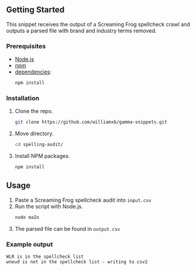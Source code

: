 ## Getting Started

This snippet receives the output of a Screaming Frog spellcheck crawl and outputs a parsed file with brand and industry terms removed.

### Prerequisites

* [Node.js](https://nodejs.org/en/download/package-manager)
* [npm](https://docs.npmjs.com/downloading-and-installing-node-js-and-npm)
* [dependencies](https://github.com/williamxb/snippets/blob/main/replace-links/package.json):
  ```sh
  npm install
  ```

### Installation

1. Clone the repo.
   ```sh
   git clone https://github.com/williamxb/gamma-snippets.git
   ```
3. Move directory.
   ```sh
   cd spelling-audit/
   ```
4. Install NPM packages.
   ```sh
   npm install
   ```

<!-- USAGE EXAMPLES -->
## Usage

1. Paste a Screaming Frog spellcheck audit into `input.csv`
2. Run the script with Node.js.
   ```sh
   node maIn
   ```
3. The parsed file can be found in `output.csv`

### Example output

```
WLR is in the spellcheck list
wneud is not in the spellcheck list - writing to csv2
```
